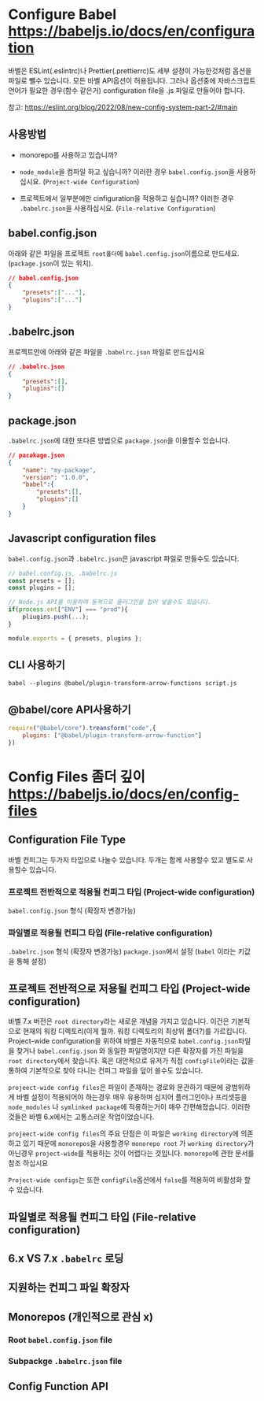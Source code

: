 # Configure Babel https://babeljs.io/docs/en/configuration
바벨은 ESLint(.eslintrc)나 Prettier(.prettierrc)도 세부 설정이 가능한것처럼 옵션을 파일로 뺄수 있습니다. 
모든 바벨 API옵션이 허용됩니다. 그러나 옵션중에 자바스크립트 언어가 필요한 경우(함수 같은거) configuration file을 .js 파일로 만들어야 합니다. 

참고: https://eslint.org/blog/2022/08/new-config-system-part-2/#main

## 사용방법
- monorepo를 사용하고 있습니까?
- `node_module`을 컴파일 하고 싶습니까?
이러한 경우 `babel.config.json`을 사용하십시요. (`Project-wide Configuration`)

- 프로젝트에서 일부분에만 cinfiguration을 적용하고 싶습니까?
이러한 경우 `.babelrc.json`을 사용하십시요. (`File-relative Configuration`)

## babel.config.json
아래와 같은 파일을 프로젝트 `root폴더`에 `babel.config.json`이름으로 만드세요. (`package.json`이 있는 위치).

```JSON
// babel.config.json
{
    "presets":["..."],
    "plugins":["..."]
}
```

## .babelrc.json
프로젝트안에 아래와 같은 파일을 `.babelrc.json` 파일로 만드십시요
```json
// .babelrc.json
{
    "presets":[],
    "plugins":[]
}
```

## package.json
`.babelrc.json`에 대한 또다른 방법으로 `package.json`을 이용할수 있습니다. 
```json
// pacakage.json
{
    "name": "my-package",
    "version": "1.0.0",
    "babel":{
        "presets":[],
        "plugins":[]
    }
}
```

## Javascript configuration files
`babel.config.json`과 `.babelrc.json`은 javascript 파일로 만들수도 있습니다. 
```js
// babel.config.js, .babelrc.js
const presets = [];
const plugins = [];

// Node.js API를 이용하여 동적으로 플러그인을 집어 넣을수도 있습니다.
if(process.ent["ENV"] === "prod"){
    pliugins.push(...);
}

module.exports = { presets, plugins };
```

## CLI 사용하기 
```shell
babel --plugins @babel/plugin-transform-arrow-functions script.js
```

## @babel/core API사용하기 
```js
require("@babel/core").treansform("code",{
    plugins: ["@babel/plugin-transform-arrow-function"]
})
```

# Config Files 좀더 깊이 https://babeljs.io/docs/en/config-files

## Configuration File Type
바벨 컨피그는 두가지 타입으로 나눌수 있습니다. 두개는 함께 사용할수 있고 별도로 사용할수 있습니다. 
### 프로젝트 전반적으로 적용될 컨피그 타입 (Project-wide configuration)
`babel.config.json` 형식 (확장자 변경가능)
### 파일별로 적용될 컨피그 타입 (File-relative configuration)
`.babelrc.json` 형식 (확장자 변경가능)
`package.json`에서 설정 (`babel` 이라는 키값을 통해 설정)


## 프로젝트 전반적으로 저용될 컨피그 타입 (Project-wide configuration)
바벨 7.x 버전은 `root directory`라는 새로운 개념을 가지고 있습니다. 이건은 기본적으로 현재의 워킹 디렉토리(이게 뭘까. 워킹 디렉토리의 최상위 폴더?)를 가르킵니다. Project-wide configuration을 위하여 바벨은 자동적으로 `babel.config.json`파일을 찾거나 `babel.config.json` 와 동일한 파일명이지만 다른 확장자를 가진 파일을 `root directory`에서 찾습니다. 혹은 대안적으로 유저가 직접 `configFile`이라는 값을 통하여 기본적으로 찾아 다니는 컨피그 파일을 덮어 쓸수도 있습니다. 

`projeect-wide config files`은 파일이 존재하는 경로와 문관하기 때문에 광범위하게 바벨 설정이 적용되어야 하는경우 매우 유용하며 심지어 플러그인이나 프리셋등을 `node_modules` 나 `symlinked package`에 적용하는거이 매우 간편해졌습니다. 이러한 것들은 바벨 6.x에서는 고통스러운 작업이었습니다.

`projeect-wide config files`의 주요 단점은 이 파일은 `working directory`에 의존하고 있기 때문에 `monorepos`을 사용할경우 `monorepo root` 가 `working directory`가 아닌경우 `project-wide`를 적용하는 것이 어렵다는 것입니다. `monorepo`에 관한 문서를 참조 하십시요

`Project-wide configs`는 또한 `configFile`옵션에서 `false`를 적용하여 비활성화 할수 있습니다. 


## 파일별로 적용될 컨피그 타입 (File-relative configuration)

## 6.x VS 7.x `.babelrc` 로딩


## 지원하는 컨피그 파일 확장자

## Monorepos (개인적으로 관심 x)

### Root `babel.config.json` file

### Subpackge `.babelrc.json` file

## Config Function API





